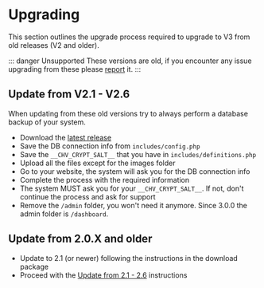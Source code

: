 # Upgrading

This section outlines the upgrade process required to upgrade to V3 from old releases (V2 and older).

::: danger Unsupported
These versions are old, if you encounter any issue upgrading from these please [report](https://chv.to/open-bug) it.
:::

## Update from V2.1 - V2.6

When updating from these old versions try to always perform a database backup of your system.

* Download the [latest release](https://chevereto.com/panel/downloads)
* Save the DB connection info from `includes/config.php`
* Save the `__CHV_CRYPT_SALT__` that you have in `includes/definitions.php`
* Upload all the files except for the images folder
* Go to your website, the system will ask you for the DB connection info
* Complete the process with the required information
* The system MUST ask you for your `__CHV_CRYPT_SALT__`. If not, don't continue the process and ask for support
* Remove the `/admin` folder, you won't need it anymore. Since 3.0.0 the admin folder is `/dashboard`.

## Update from 2.0.X and older

* Update to 2.1 (or newer) following the instructions in the download package
* Proceed with the [Update from 2.1 - 2.6](#update-from-v2-1-v2-6) instructions
